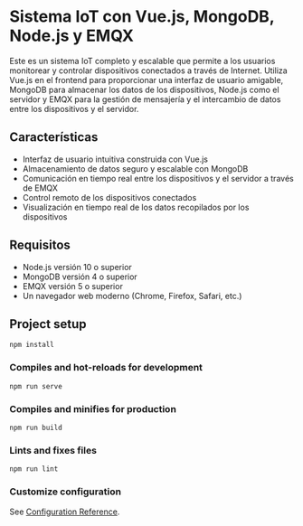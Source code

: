 # Sistema IoT con Vue.js, MongoDB, Node.js y EMQX
Este es un sistema IoT completo y escalable que permite a los usuarios monitorear y controlar dispositivos conectados a través de Internet. Utiliza Vue.js en el frontend para proporcionar una interfaz de usuario amigable, MongoDB para almacenar los datos de los dispositivos, Node.js como el servidor y EMQX para la gestión de mensajería y el intercambio de datos entre los dispositivos y el servidor.

## Características
- Interfaz de usuario intuitiva construida con Vue.js
- Almacenamiento de datos seguro y escalable con MongoDB
- Comunicación en tiempo real entre los dispositivos y el servidor a través de EMQX
- Control remoto de los dispositivos conectados
- Visualización en tiempo real de los datos recopilados por los dispositivos

## Requisitos
- Node.js versión 10 o superior
- MongoDB versión 4 o superior
- EMQX versión 5 o superior
- Un navegador web moderno (Chrome, Firefox, Safari, etc.)

## Project setup
```
npm install
```

### Compiles and hot-reloads for development
```
npm run serve
```

### Compiles and minifies for production
```
npm run build
```

### Lints and fixes files
```
npm run lint
```

### Customize configuration
See [Configuration Reference](https://cli.vuejs.org/config/).
